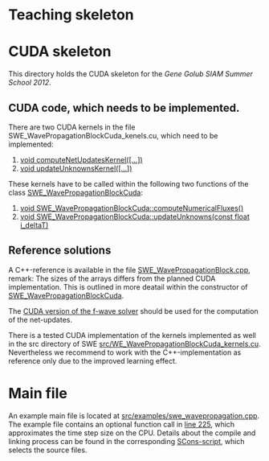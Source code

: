Teaching skeleton
===

# CUDA skeleton
This directory holds the CUDA skeleton for the *Gene Golub SIAM Summer School 2012*.

## CUDA code, which needs to be implemented.

There are two CUDA kernels in the file SWE_WavePropagationBlockCuda_kenels.cu, which need to be implemented:

1. [void computeNetUpdatesKernel([...])](https://github.com/TUM-I5/SWE/blob/Gene_Golub_SIAM_Summer_School_2012_skeleton/src/SWE_WavePropagationBlockCuda_kernels.cu#L72)
2. [void updateUnknownsKernel([...])](https://github.com/TUM-I5/SWE/blob/Gene_Golub_SIAM_Summer_School_2012_skeleton/src/SWE_WavePropagationBlockCuda_kernels.cu#L108)

These kernels have to be called within the following two functions of the class [SWE_WavePropagationBlockCuda](https://github.com/TUM-I5/SWE/blob/Gene_Golub_SIAM_Summer_School_2012_skeleton/src/SWE_WavePropagationBlockCuda.cu):

1. [void SWE_WavePropagationBlockCuda::computeNumericalFluxes()](https://github.com/TUM-I5/SWE/blob/Gene_Golub_SIAM_Summer_School_2012_skeleton/src/SWE_WavePropagationBlockCuda.cu#L206)
2. [void SWE_WavePropagationBlockCuda::updateUnknowns(const float i_deltaT)](https://github.com/TUM-I5/SWE/blob/Gene_Golub_SIAM_Summer_School_2012_skeleton/src/SWE_WavePropagationBlockCuda.cu#L261)


## Reference solutions

A C++-reference is available in the file [SWE_WavePropagationBlock.cpp](https://github.com/TUM-I5/SWE/blob/master/src/SWE_WavePropagationBlock.cpp), remark: The sizes of the arrays differs from the planned CUDA implementation. This is outlined in more deatail within the constructor of [SWE_WavePropagationBlockCuda](https://github.com/TUM-I5/SWE/blob/3f9a316d196005d39496ce7231a57c6cf3961ec3/src/SWE_WavePropagationBlockCuda.cu#L52).

The [CUDA version of the f-wave solver](https://github.com/TUM-I5/swe_solvers/blob/master/src/solver/FWaveCuda.h) should be used for the computation of the net-updates.

There is a tested CUDA implementation of the kernels implemented as well in the src directory of SWE [src/WE_WavePropagationBlockCuda_kernels.cu](https://github.com/TUM-I5/SWE/blob/master/src/SWE_WavePropagationBlockCuda_kernels.cu). Nevertheless we recommend to work with the C++-implementation as reference only due to the improved learning effect.

# Main file
An example main file is located at [src/examples/swe_wavepropagation.cpp](https://github.com/TUM-I5/SWE/blob/master/src/examples/swe_wavepropagation.cpp). The example file contains an optional function call in [line 225](https://github.com/TUM-I5/SWE/blob/d4c3b1b35b18d941c53b8bf66ed447d9d68fb66e/src/examples/swe_wavepropagation.cpp#L225), which approximates the time step size on the CPU. Details about the compile and linking process can be found in the corresponding [SCons-script](https://github.com/TUM-I5/SWE/blob/master/src/SConscript), which selects the source files.
